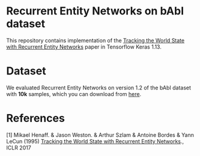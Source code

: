 # Recurrent Entity Networks on bAbI dataset

This repository contains implementation of the [Tracking the World State with Recurrent Entity Networks](https://arxiv.org/abs/1612.03969) paper in Tensorflow Keras 1.13.


# Dataset

We evaluated Recurrent Entity Networks on version 1.2 of the bAbI dataset with **10k** samples, which you can download from [here](https://research.fb.com/downloads/babi/).

# References
[1] Mikael Henaff. & Jason Weston. & Arthur Szlam & Antoine Bordes & Yann LeCun (1995) [Tracking the
World State with Recurrent Entity Networks](https://arxiv.org/abs/1612.03969)., ICLR 2017

